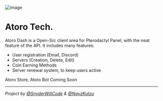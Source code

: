 ![image](https://cdn.discordapp.com/attachments/1037824534880993310/1084226666991206530/New_Project_3.png)

# Atoro Tech.

Atoro Dash is a Open-Src client area for Pterodactyl Panel, with the neat feature of the API.
It includes many features:
- User registration (Email, Discord)
- Servers (Creation, Delete, Edit)
- Coin Earning Methods
- Server renewal system, to keep users active

Atoro Store, Atoro Bot Coming Soon

***

*Project by [@SnyderWillCode](https://github.com/SnyderWillCode) & [@NayzKutzu](https://github.com/nayskutzu)*
